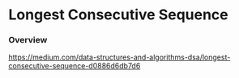 # Longest Consecutive Sequence

### Overview

https://medium.com/data-structures-and-algorithms-dsa/longest-consecutive-sequence-d0886d6db7d6
